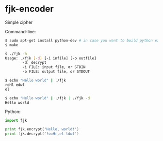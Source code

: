 fjk-encoder
===========

Simple cipher

Command-line:

```bash
$ sudo apt-get install python-dev # in case you want to build python extension
$ make

$ ./fjk -h
Usage: ./fjk [-d] [-i infile] [-o outfile]
        -d: decrypt
        -i FILE: input file, or STDIN
        -o FILE: output file, or STDOUT

$ echo "Hello world" | ./fjk
roHl edwl
ol

$ echo "Hello world" | ./fjk | ./fjk -d
Hello world
```

Python:

```python
import fjk

print fjk.encrypt('Hello, world!')
print fjk.decrypt('!ooHr,el ldwl')
```
